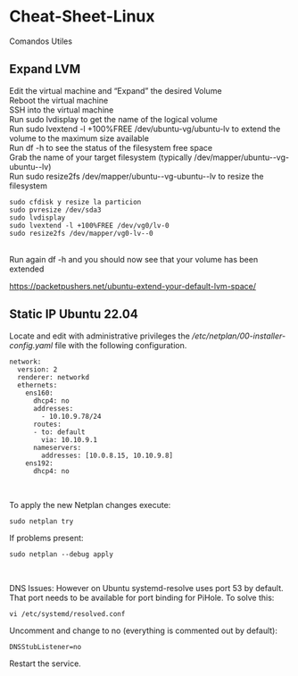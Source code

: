 # Cheat-Sheet-Linux
Comandos Utiles

## Expand LVM ###
Edit the virtual machine and “Expand” the desired Volume<br>
Reboot the virtual machine<br>
SSH into the virtual machine<br>
Run sudo lvdisplay to get the name of the logical volume<br>
Run sudo lvextend -l +100%FREE /dev/ubuntu-vg/ubuntu-lv to extend the volume to the maximum size available<br>
Run df -h to see the status of the filesystem free space<br>
Grab the name of your target filesystem (typically /dev/mapper/ubuntu--vg-ubuntu--lv)<br>
Run sudo resize2fs /dev/mapper/ubuntu--vg-ubuntu--lv to resize the filesystem<br>

````
sudo cfdisk y resize la particion
sudo pvresize /dev/sda3
sudo lvdisplay
sudo lvextend -l +100%FREE /dev/vg0/lv-0
sudo resize2fs /dev/mapper/vg0-lv--0
````
<br>
Run again df -h and you should now see that your volume has been extended<br>

https://packetpushers.net/ubuntu-extend-your-default-lvm-space/ <br>

## Static IP Ubuntu 22.04 ##

Locate and edit with administrative privileges the */etc/netplan/00-installer-config.yaml* file with the following configuration.
<br>

````
network:
  version: 2
  renderer: networkd
  ethernets:
    ens160:
      dhcp4: no
      addresses:
        - 10.10.9.78/24
      routes: 
      - to: default
        via: 10.10.9.1
      nameservers:
        addresses: [10.0.8.15, 10.10.9.8]
    ens192:
      dhcp4: no
````
<br>

To apply the new Netplan changes execute:
````
sudo netplan try
````

If problems present:
````
sudo netplan --debug apply
````
<br>

DNS Issues:
However on Ubuntu systemd-resolve uses port 53 by default.
That port needs to be available for port binding for PiHole. To solve this:
````
vi /etc/systemd/resolved.conf
````
Uncomment and change to no (everything is commented out by default):
````
DNSStubListener=no
````
Restart the service.



